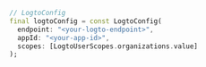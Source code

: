 ```dart title="lib/main.dart"
// LogtoConfig
final logtoConfig = const LogtoConfig(
  endpoint: "<your-logto-endpoint>",
  appId: "<your-app-id>",
  scopes: [LogtoUserScopes.organizations.value]
);
```
